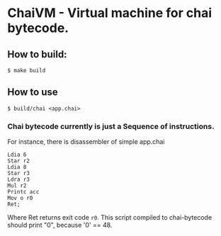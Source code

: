 # ChaiVM - Virtual machine for chai bytecode.
## How to build:
```shell
$ make build
```
## How to use
```shell
$ build/chai <app.chai>
```
### Chai bytecode currently is just a Sequence of instructions.
For instance, there is disassembler of simple app.chai
```
Ldia 6
Star r2
Ldia 8
Star r3
Ldra r3
Mul r2
Printc acc
Mov o r0
Ret;
```
Where Ret returns exit code `r0`.
This script compiled to chai-bytecode should print "0", because '0' == 48.
